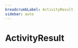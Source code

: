 ```yaml
---
breadcrumbLabel: ActivityResult
sidebar: auto
---
```


# ActivityResult

<ProxySummary/>

<ApiDocs/>
